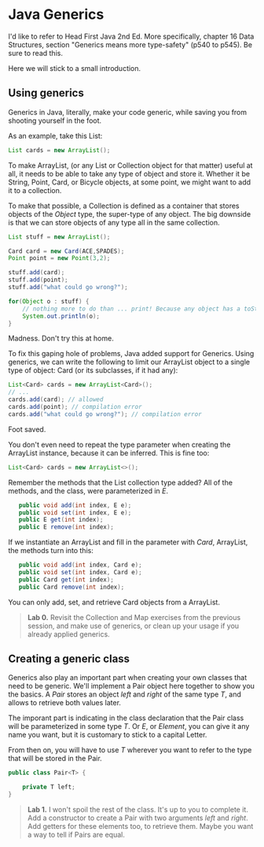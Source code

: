 # Java Generics

I'd like to refer to Head First Java 2nd Ed. More specifically, chapter 16 Data Structures, section "Generics means more type-safety" (p540 to p545). Be sure to read this.

Here we will stick to a small introduction.

## Using generics
Generics in Java, literally, make your code generic, while saving you from shooting yourself in the foot.

As an example, take this List:

```java
List cards = new ArrayList();
```

To make ArrayList, (or any List or Collection object for that matter) useful at all, it needs to be able to take any type of object and store it. Whether it be String, Point, Card, or Bicycle objects, at some point, we might want to add it to a collection.

To make that possible, a Collection is defined as a container that stores objects of the *Object* type, the super-type of any object. The big downside is that we can store objects of any type all in the same collection.

```java
List stuff = new ArrayList();

Card card = new Card(ACE,SPADES);
Point point = new Point(3,2);

stuff.add(card);
stuff.add(point);
stuff.add("what could go wrong?");

for(Object o : stuff) {
    // nothing more to do than ... print! Because any object has a toString().
    System.out.println(o);
}
```

Madness. Don't try this at home.

To fix this gaping hole of problems, Java added support for Generics. Using generics, we can write the following to limit our ArrayList object to a single type of object: Card (or its subclasses, if it had any):

```java
List<Card> cards = new ArrayList<Card>();
// ...
cards.add(card); // allowed
cards.add(point); // compilation error
cards.add("what could go wrong?"); // compilation error
```

Foot saved.

You don't even need to repeat the type parameter when creating the ArrayList instance, because it can be inferred. This is fine too:

```java
List<Card> cards = new ArrayList<>();
```

Remember the methods that the List collection type added? All of the methods, and the class, were parameterized in *E*.

```java
   public void add(int index, E e);
   public void set(int index, E e);
   public E get(int index);
   public E remove(int index);
```

If we instantiate an ArrayList<E> and fill in the parameter with *Card*, ArrayList<Card>, the methods turn into this:

```java
   public void add(int index, Card e);
   public void set(int index, Card e);
   public Card get(int index);
   public Card remove(int index);
```

You can only add, set, and retrieve Card objects from a ArrayList<Card>.

> **Lab 0.** Revisit the Collection and Map exercises from the previous session, and make use of generics, or clean up your usage if you already applied generics.

## Creating a generic class
Generics also play an important part when creating your own classes that need to be generic. We'll implement a Pair object here together to show you the basics. A *Pair* stores an object *left* and *right* of the same type *T*, and allows to retrieve both values later.

The imporant part is indicating in the class declaration that the Pair class will be parameterized in some type *T*. Or *E*, or *Element*, you can give it any name you want, but it is customary to stick to a capital Letter.

From then on, you will have to use *T* wherever you want to refer to the type that will be stored in the Pair.

```java
public class Pair<T> {

    private T left;
}
```

> **Lab 1.** I won't spoil the rest of the class. It's up to you to complete it. Add a constructor to create a Pair with two arguments *left* and *right*. Add getters for these elements too, to retrieve them. Maybe you want a way to tell if Pairs are equal.
